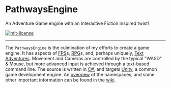 
PathwaysEngine
==============

An Adventure Game engine with an Interactive Fiction inspired twist!

[![mit-license](http://img.shields.io/:license-MIT-blue.svg?style=plastic)](http://bescott.mit-license.org)

---

The `PathwaysEngine` is the culmination of my efforts to create a game engine. It has aspects of [FPS][]s, [RPG][]s, and, perhaps uniquely, [Text Adventures][]. Movement and Cameras are controlled by the typical "WASD" & Mouse, but more advanced input is achieved through a text-based command line. The source is written in [C#][], and targets [Unity][], a common game development engine. An [overview][] of the namespaces, and some other important information can be found in the [wiki][].

[FPS]: <http://en.wikipedia.org/wiki/Marathon_Infinity>
[RPG]: <http://www.spiderwebsoftware.com/geneforge/>
[Text Adventures]: <http://ifdb.tads.org/viewgame?id=6dj2vguyiagrhvc2>
[C#]: <http://www.mono-project.com/docs/about-mono/languages/csharp/>
[Unity]: <http://unity3d.com>
[overview]: <http://github.com/iasEnvy/PathwaysEngine/wiki/Namespaces/>
[wiki]: <http://github.com/iasEnvy/PathwaysEngine/wiki>
